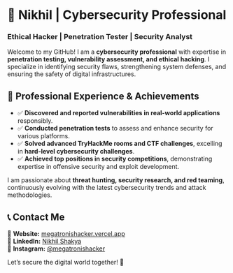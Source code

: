 # 🔐 Nikhil  | Cybersecurity Professional  

### Ethical Hacker | Penetration Tester | Security Analyst  

Welcome to my GitHub! I am a **cybersecurity professional** with expertise in **penetration testing, vulnerability assessment, and ethical hacking**. I specialize in identifying security flaws, strengthening system defenses, and ensuring the safety of digital infrastructures.  

## 🔹 Professional Experience & Achievements  
- ✅ **Discovered and reported vulnerabilities in real-world applications** responsibly.  
- ✅ **Conducted penetration tests** to assess and enhance security for various platforms.  
- ✅ **Solved advanced TryHackMe rooms and CTF challenges**, excelling in **hard-level cybersecurity challenges**.  
- ✅ **Achieved top positions in security competitions**, demonstrating expertise in offensive security and exploit development.  

I am passionate about **threat hunting, security research, and red teaming**, continuously evolving with the latest cybersecurity trends and attack methodologies.  

## 📞 Contact Me  
📍 **Website:** [megatronishacker.vercel.app](https://megatronishacker.vercel.app/)  
🔗 **LinkedIn:** [Nikhil Shakya](https://www.linkedin.com/in/nikhil-shakya-68646625b/)  
📸 **Instagram:** [@megatronishacker](https://www.instagram.com/megatronishacker/)  

Let’s secure the digital world together! 🚀  
